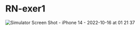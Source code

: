 # RN-exer1

![Simulator Screen Shot - iPhone 14 - 2022-10-16 at 01 21 37](https://user-images.githubusercontent.com/49956754/196005314-eede18f6-d33a-46fe-aae0-ae8595c6446f.png)

